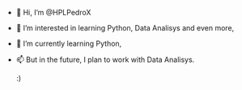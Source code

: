 - 👋 Hi, I’m @HPLPedroX
- 👀 I’m interested in learning Python, Data Analisys and even more,
- 🌱 I’m currently learning Python,
- 📫 But in the future, I plan to work with Data Analisys.
  
  :)

